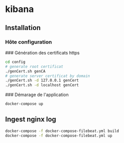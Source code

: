 # kibana

## Installation

### Hôte configuration

 
### Génération des certificats https

```bash
cd config
# generate root certificat
./genCert.sh genCA
# generate server certificat by domain
./genCert.sh -d 127.0.0.1 genCert
./genCert.sh -d localhost genCert
```

### Démarage de l'application
```bash
docker-compose up
```


## Ingest nginx log
```bash
docker-compose -f docker-compose-filebeat.yml build
docker-compose -f docker-compose-filebeat.yml up
```
